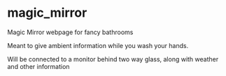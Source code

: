 magic_mirror
============

Magic Mirror webpage for fancy bathrooms

Meant to give ambient information while you wash your hands.

Will be connected to a monitor behind two way glass, along with weather and other information
